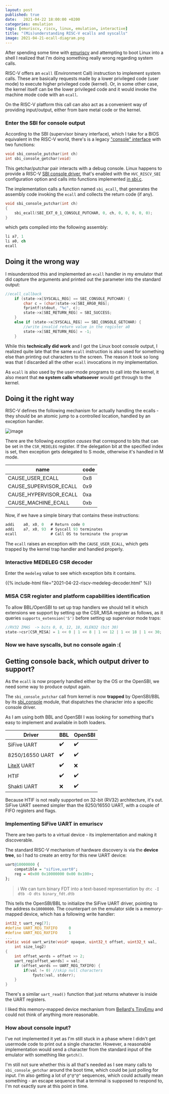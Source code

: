 ```yaml
---
layout: post
published: true
date:   2021-04-22 18:00:00 +0200
categories: emulation
tags: [emuriscv, riscv, linux, emulation, interactive]
title: "(Mis)understanding RISC-V ecalls and syscalls"
image: 2021-04-21-ecall-diagram.png
---
```


After spending some time with [emuriscv](https://github.com/jborza/emuriscv) and attempting to boot Linux into a shell I realized that I'm doing something really wrong regarding system calls.

RISC-V offers an `ecall` (Environment Call) instruction to implement system calls. These are basically requests made by a lower privileged code (user mode) to execute higher privileged code (kernel). Or, in some other case, the kernel itself can be the lower privileged code and it would invoke the machine mode code with an `ecall`.

On the RISC-V platform this call can also act as a convenient way of providing input/output, either from bare metal code or the kernel. 

### Enter the SBI for console output

According to the SBI (supervisor binary interface), which I take for a BIOS equivalent in the RISC-V world, there's is a legacy ["console" interface](https://github.com/riscv/riscv-sbi-doc/blob/master/riscv-sbi.adoc#legacy-extensions-eids-0x00-0x0f) with two functions:

```c
void sbi_console_putchar(int ch)
int sbi_console_getchar(void)
```

This getchar/putchar pair interacts with a debug console. Linux happens to provide a RISC-V [SBI console driver](https://github.com/torvalds/linux/blob/master/drivers/tty/hvc/hvc_riscv_sbi.c), that's enabled with the `HVC_RISCV_SBI` configuration option and calls into functions implemented [in sbi.c](https://github.com/torvalds/linux/blob/master/arch/riscv/kernel/sbi.c). 

The implementation calls a function named `sbi_ecall`, that generates the assembly code invoking the `ecall` and collects the return code (if any).

```c
void sbi_console_putchar(int ch)
{
	sbi_ecall(SBI_EXT_0_1_CONSOLE_PUTCHAR, 0, ch, 0, 0, 0, 0, 0);
}
```

which gets compiled into the following assembly:

```nasm
li a7, 1
li a0, ch
ecall
```

## Doing it the wrong way

I misunderstood this and implemented an `ecall` handler in my emulator that did capture the arguments and printed out the parameter into the standard output:

```c
//ecall_callback
	if (state->x[SYSCALL_REG] == SBI_CONSOLE_PUTCHAR) {
		char c = (char)state->x[SBI_ARG0_REG];
		fprintf(stdout, "%c", c);
		state->x[SBI_RETURN_REG] = SBI_SUCCESS;
	}
    else if (state->x[SYSCALL_REG] == SBI_CONSOLE_GETCHAR) {
		//write invalid return value in the register a0
		state->x[SBI_RETURN_REG] = -1;
	}
```

While this **technically did work** and I got the Linux boot console output, I realized quite late that the same `ecall` instruction is also used for something else than printing out characters to the screen. The reason it took so long was that I discarded all the other `ecall` invocations in my implementation.  

As `ecall` is also used by the user-mode programs to call into the kernel, it also meant that **no system calls whatsoever** would get through to the kernel. 

## Doing it the right way

RISC-V defines the following mechanism for actually handling the ecalls - they should be an atomic jump to a controlled location, handled by an exception handler. 

![image](2021-04-21-ecall-diagram.png)

There are the following _exception causes_ that correspond to bits that can be set in the `CSR_MEDELEG` register. If the delegation bit at the specified index is set, then exception gets delegated to S mode, otherwise it's handled in M mode.

| name | code |
|------|------|
CAUSE_USER_ECALL | 0x8
CAUSE_SUPERVISOR_ECALL | 0x9
CAUSE_HYPERVISOR_ECALL | 0xa
CAUSE_MACHINE_ECALL | 0xb


Now, if we have a simple binary that contains these instructions:

```nasm
addi    a0, x0, 0   # Return code 0
addi    a7, x0, 93  # Syscall 93 terminates
ecall               # Call OS to terminate the program
```

The `ecall` raises an exception with the `CAUSE_USER_ECALL`, which gets trapped by the kernel trap handler and handled properly.

### Interactive MEDELEG CSR decoder

Enter the `medeleg` value to see which exception bits it contains.

{{% include-html file="2021-04-22-riscv-medeleg-decoder.html" %}}

### MISA CSR register and platform capabilities identification

To allow BBL/OpenSBI to set up trap handlers we should tell it which extensions we support by setting up the CSR_MISA register as follows, as it queries `supports_extension('S')` before setting up supervisor mode traps:

```c
//RV32 IMAS  -> bits 0, 8, 12, 18, XLEN32 (bit 30)
state->csr[CSR_MISA] = 1 << 0 | 1 << 8 | 1 << 12 | 1 << 18 | 1 << 30;
```

### Now we have syscalls, but no console again :(

## Getting console back, which output driver to support?

As the `ecall` is now properly handled either by the OS or the OpenSBI, we need some way to produce output again.

The `sbi_console_putchar` call from kernel is now **trapped** by OpenSBI/BBL by its [sbi_console](https://github.com/riscv/opensbi/blob/master/lib/sbi/sbi_console.c) module, that dispatches the character into a specific console driver.

As I am using both BBL and OpenSBI I was looking for something that's easy to implement and available in both loaders.

| Driver | BBL | OpenSBI
|-|-|-|
| SiFive UART| ✔️ | ✔️
| 8250/16550 UART | ✔️ | ✔️
| [LiteX](https://github.com/enjoy-digital/litex) UART | ✔️ | ❌
| HTIF | ✔️ | ✔️
| Shakti UART | ❌ | ✔️

Because HTIF is not really supported on 32-bit (RV32) architecture, it's out. SiFive UART seemed simpler than the 8250/16550 UART, with a couple of FIFO registers and flags. 

### Implementing SiFive UART in emuriscv

There are two parts to a virtual device - its implementation and making it discoverable.

The standard RISC-V mechanism of hardware discovery is via the **device tree**, so I had to create an entry for this new UART device:

```r
uart@10000000 {
    compatible = "sifive,uart0";
    reg = <0x00 0x10000000 0x00 0x100>;
};
```

> ℹ️ We can turn binary FDT into a text-based representation by `dtc -I dtb -O dts binary_fdt.dtb`

This tells the OpenSBI/BBL to initialize the SiFive UART driver, pointing to the address `0x10000000`. The counterpart on the emulator side is a memory-mapped device, which has a following write handler:

```c
int32_t uart_reg[7];
#define UART_REG_TXFIFO		0
#define UART_REG_RXFIFO		1
...
static void uart_write(void* opaque, uint32_t offset, uint32_t val,
	int size_log2)
{
	int offset_words = offset >> 2;
	uart_reg[offset_words] = val;
	if (offset_words == UART_REG_TXFIFO) {
		if(val != 0) //skip null characters
			fputc(val, stderr);
	}
}
```

There's a similar `uart_read()` function that just returns whatever is inside the UART registers.

I liked this memory-mapped device mechanism from [Bellard's TinyEmu](https://bellard.org/tinyemu/) and could not think of anything more reasonable. 


### How about console input?

I've not implemented it yet as I'm still stuck in a phase where I didn't get usermode code to print out a single character. However, a reasonable implementation would send a character from the standard input of the emulator with something like `getch()`.

I'm still not sure whether this is all that's needed as I see many calls to `sbi_console_getchar` around the boot time, which could be just polling for input. I'm also getting a lot of `@^@^@^` sequences, which could actually mean something - an escape sequence that a terminal is supposed to respond to, I'm not exactly sure at this point in time.